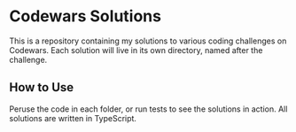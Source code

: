 # Codewars Solutions

This is a repository containing my solutions to various coding challenges on Codewars. Each solution will live in its own directory, named after the challenge.

## How to Use

Peruse the code in each folder, or run tests to see the solutions in action. All solutions are written in TypeScript.

